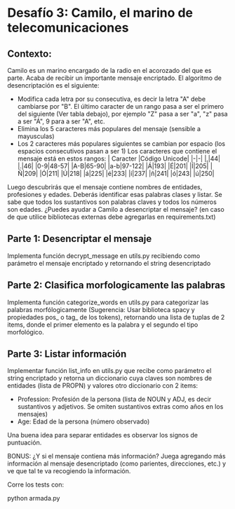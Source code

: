 Desafío 3: Camilo, el marino de telecomunicaciones
==================================================
## Contexto:
Camilo es un marino encargado de la radio en el acorozado del que es parte. Acaba de recibir un importante mensaje encriptado. El algoritmo de desencriptación es el siguiente:
* Modifica cada letra por su consecutiva, es decir la letra "A" debe cambiarse por "B". El último caracter de un rango pasa a ser el primero del siguiente (Ver tabla debajo), por ejemplo "Z" pasa a ser "a", "z" pasa a ser "Á", 9 para a ser "A", etc.
* Elimina los 5 caracteres más populares del mensaje (sensible a mayusculas)
* Los 2 caracteres más populares siguientes se cambian por espacio (los espacios consecutivos pasan a ser 1)
Los caracteres que contiene el mensaje está en estos rangos:
| Caracter |Código Unicode|
|-|-|
|,|44|
|.|46|
|0-9|48-57|
|A-B|65-90|
|a-b|97-122|
|Á|193|
|É|201|
|Í|205|
|Ñ|209|
|Ó|211|
|Ú|218|
|á|225|
|é|233|
|í|237|
|ñ|241|
|ó|243|
|ú|250|

Luego descubrirás que el mensaje contiene nombres de entidades, profesiones y edades. Deberás identificar esas palabras clases y listar. Se sabe que todos los sustantivos son palabras claves y todos los números son edades.
¿Puedes ayudar a Camilo a desencriptar el mensaje? (en caso de que utilice bibliotecas externas debe agregarlas en requirements.txt)
## Parte 1: Desencriptar el mensaje
Implementa función decrypt_message en utils.py recibiendo como parámetro el mensaje encriptado y retornando el string desencriptado
## Parte 2: Clasifica morfologicamente las palabras
Implementa función categorize_words en utils.py para categorizar las palabras morfólogicamente (Sugerencia: Usar biblioteca spacy y propiedades pos_ o tag_ de los tokens), retornando una lista de tuplas de 2 items, donde el primer elemento es la palabra y el segundo el tipo morfológico.
## Parte 3: Listar información
Implementar función list_info en utils.py que recibe como parámetro el string encriptado y retorna un diccionario cuya claves son nombres de entidades (lista de PROPN) y valores otro diccionario con 2 items:
* Profession: Profesión de la persona (lista de NOUN y ADJ, es decir sustantivos y adjetivos. Se omiten sustantivos extras como años en los mensajes)
* Age: Edad de la persona (número observado)

Una buena idea para separar entidades es observar los signos de puntuación.

BONUS: ¿Y si el mensaje contiena más información? Juega agregando más información al mensaje desencriptado (como parientes, direcciones, etc.) y ve que tal te va recogiendo la información.

Corre los tests con:

python armada.py